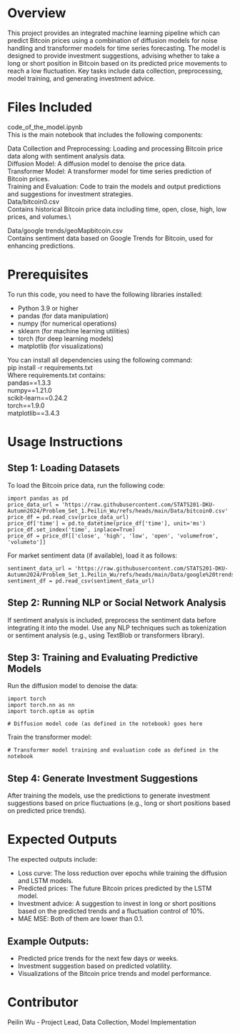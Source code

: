 # Overview
This project provides an integrated machine learning pipeline which can predict Bitcoin prices using a combination of diffusion models for noise handling and transformer models for time series forecasting. The model is designed to provide investment suggestions, advising whether to take a long or short position in Bitcoin based on its predicted price movements to reach a low fluctuation. Key tasks include data collection, preprocessing, model training, and generating investment advice.

# Files Included
code_of_the_model.ipynb\
This is the main notebook that includes the following components:

Data Collection and Preprocessing: Loading and processing Bitcoin price data along with sentiment analysis data.\
Diffusion Model: A diffusion model to denoise the price data.\
Transformer Model: A transformer model for time series prediction of Bitcoin prices.\
Training and Evaluation: Code to train the models and output predictions and suggestions for investment strategies.\
Data/bitcoin0.csv\
Contains historical Bitcoin price data including time, open, close, high, low prices, and volumes.\

Data/google trends/geoMapbitcoin.csv \
Contains sentiment data based on Google Trends for Bitcoin, used for enhancing predictions.

# Prerequisites
To run this code, you need to have the following libraries installed:

* Python 3.9 or higher
* pandas (for data manipulation)
* numpy (for numerical operations)
* sklearn (for machine learning utilities)
* torch (for deep learning models)
* matplotlib (for visualizations)

You can install all dependencies using the following command:\
pip install -r requirements.txt\
Where requirements.txt contains:\
pandas==1.3.3\
numpy==1.21.0\
scikit-learn==0.24.2\
torch==1.9.0\
matplotlib==3.4.3

# Usage Instructions
## Step 1: Loading Datasets
To load the Bitcoin price data, run the following code:
```
import pandas as pd
price_data_url = 'https://raw.githubusercontent.com/STATS201-DKU-Autumn2024/Problem_Set_1.Peilin_Wu/refs/heads/main/Data/bitcoin0.csv'
price_df = pd.read_csv(price_data_url)
price_df['time'] = pd.to_datetime(price_df['time'], unit='ms')
price_df.set_index('time', inplace=True)
price_df = price_df[['close', 'high', 'low', 'open', 'volumefrom', 'volumeto']]
```
For market sentiment data (if available), load it as follows:
```
sentiment_data_url = 'https://raw.githubusercontent.com/STATS201-DKU-Autumn2024/Problem_Set_1.Peilin_Wu/refs/heads/main/Data/google%20trends/geoMapbitcoin.csv'
sentiment_df = pd.read_csv(sentiment_data_url)
```
## Step 2: Running NLP or Social Network Analysis
If sentiment analysis is included, preprocess the sentiment data before integrating it into the model. Use any NLP techniques such as tokenization or sentiment analysis (e.g., using TextBlob or transformers library).

## Step 3: Training and Evaluating Predictive Models
Run the diffusion model to denoise the data:
```
import torch
import torch.nn as nn
import torch.optim as optim

# Diffusion model code (as defined in the notebook) goes here
```
Train the transformer model:
```
# Transformer model training and evaluation code as defined in the notebook
```
## Step 4: Generate Investment Suggestions
After training the models, use the predictions to generate investment suggestions based on price fluctuations (e.g., long or short positions based on predicted price trends).

# Expected Outputs
The expected outputs include:
* Loss curve: The loss reduction over epochs while training the diffusion and LSTM models.
* Predicted prices: The future Bitcoin prices predicted by the LSTM model.
* Investment advice: A suggestion to invest in long or short positions based on the predicted trends and a fluctuation control of 10%.
* MAE MSE: Both of them are lower than 0.1.
## Example Outputs:
* Predicted price trends for the next few days or weeks.
* Investment suggestion based on predicted volatility.
* Visualizations of the Bitcoin price trends and model performance.

# Contributor
Peilin Wu - Project Lead, Data Collection, Model Implementation
